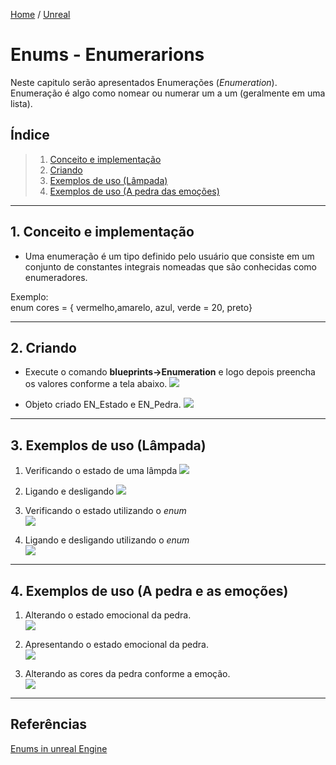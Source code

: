 [Home](https://myerco.github.io/unreal-engine) / [Unreal](https://myerco.github.io/unreal-engine/unreal.html)

# Enums - Enumerarions

Neste capitulo serão apresentados Enumerações (*Enumeration*). Enumeração é algo como nomear ou numerar um a um (geralmente em uma lista).

## Índice
> 1. [Conceito e implementação](#1)
> 1. [Criando](#2)
> 1. [Exemplos de uso (Lâmpada)](#3)
> 1. [Exemplos de uso (A pedra das emoções)](#4)

***
<a name="1"></a>
## 1. Conceito e implementação
- Uma enumeração é um tipo definido pelo usuário que consiste em um conjunto de constantes integrais nomeadas que são conhecidas como enumeradores.

Exemplo:  
enum cores = { vermelho,amarelo, azul, verde = 20, preto}

***

<a name="2"></a>
## 2. Criando
- Execute o comando **blueprints->Enumeration** e logo depois preencha os valores conforme a tela abaixo.
![](../imagens/enum/enum6.png)

- Objeto criado EN_Estado e EN_Pedra.
![](../imagens/enum/enum5.png)
***

<a name="3"></a>
## 3. Exemplos de uso (Lâmpada)
1. Verificando o estado de uma lâmpda
![](../imagens/enum/enum1.png)

1.  Ligando e desligando
![](../imagens/enum/enum2.png)

1.  Verificando o estado utilizando o *enum*  
![](../imagens/enum/enum3.png)

1.  Ligando e desligando utilizando o *enum*   
![](../imagens/enum/enum4.png)

***

<a name="4"></a>
## 4. Exemplos de uso (A pedra e as emoções)
1. Alterando o estado emocional da pedra.  
![](../imagens/enum/enum7.png)

1. Apresentando o estado emocional da pedra.  
![](../imagens/enum/enum8.png)

1. Alterando as cores da pedra conforme a emoção.  
![](../imagens/enum/enum9.png)

***
## Referências
[Enums in unreal Engine](https://couchlearn.com/enums-in-unreal-engine-4-blueprints/)
